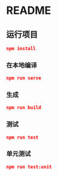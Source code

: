 # README

## 运行项目

```json
npm install
```

### 在本地编译

```json
npm run serve
```

### 生成

```json
npm run build
```

### 测试

```json
npm run test
```

### 单元测试

```json
npm run test:unit
```
